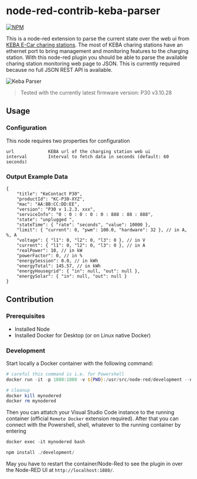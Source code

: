 # node-red-contrib-keba-parser

[![NPM](https://nodei.co/npm/red-contrib-keba-parser.png?compact=true)](https://npmjs.org/package/red-contrib-keba-parser)

This is a node-red extension to parse the current state over the web ui from [KEBA E-Car charing stations](https://www.keba.com).
The most of KEBA charing stations have an ethernet port to bring management and monitoring features to the charging station.
With this node-red plugin you should be able to parse the available charing station monitoring web page to JSON.
This is currently required because no full JSON REST API is available.

![Keba Parser](https://raw.githubusercontent.com/secanis/red-contrib-keba-parser/main/images/screenshot-keba-parser.jpg)

> Tested with the currently latest firmware version: P30 v3.10.28

## Usage

### Configuration

This node requires two properties for configuration

```text
url             KEBA url of the charging station web ui
interval        Interval to fetch data in seconds (default: 60 seconds)
```

### Output Example Data

```jsonc
{
    "title": "KeContact P30",
    "productId": "KC-P30-XYZ",
    "mac": "AA:BB:CC:DD:EE",
    "version": "P30 v 1.2.3. xxx",
    "serviceInfo": "0 : 0 : 0 : 0 : 0 : 888 : 88 : 888",
    "state": "unplugged ",
    "stateTime": { "rate": "seconds", "value": 10000 },
    "limit": { "current": 0, "pwm": 100.0, "hardware": 32 }, // in A, %, A
    "voltage": { "l1": 0, "l2": 0, "l3": 0 }, // in V
    "current": { "l1": 0, "l2": 0, "l3": 0 }, // in A
    "realPower": 10, // in kW
    "powerFactor": 0, // in %
    "energySession": 0.0, // in kWh
    "energyTotal": 145.57, // in kWh
    "energyHousegrid": { "in": null, "out": null },
    "energySolar": { "in": null, "out": null }
}
```

## Contribution

### Prerequisites

-   Installed Node
-   Installed Docker for Desktop (or on Linux native Docker)

### Development

Start locally a Docker container with the following command:

```powershell
# careful this command is i.e. for Powershell
docker run -it -p 1880:1880 -v ${PWD}:/usr/src/node-red/development --name mynodered nodered/node-red

# cleanup
docker kill mynodered
docker rm mynodered
```

Then you can attatch your Visual Studio Code instance to the running container (official `Remote Docker` extension required).
After that you can connect with the Powershell, shell, whatever to the running container by entering

```powershell
docker exec -it mynodered bash

npm install ./development/
```

May you have to restart the container/Node-Red to see the plugin in over the Node-RED UI at `http://localhost:1880/`.
